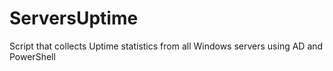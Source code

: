 # ServersUptime
Script that collects Uptime statistics from all Windows servers using AD and PowerShell
